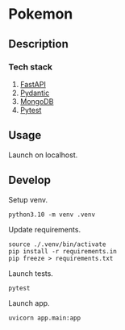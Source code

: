 # Pokemon

## Description

### Tech stack

1. [FastAPI](https://fastapi.tiangolo.com/)
2. [Pydantic](https://pydantic.dev/)
3. [MongoDB](https://www.mongodb.com/)
4. [Pytest](https://docs.pytest.org/)

## Usage

Launch on localhost.

## Develop

Setup venv.

```console
python3.10 -m venv .venv
```

Update requirements.

```console
source ./.venv/bin/activate
pip install -r requirements.in
pip freeze > requirements.txt
```

Launch tests.

```console
pytest
```

Launch app.

```console
uvicorn app.main:app 
```
